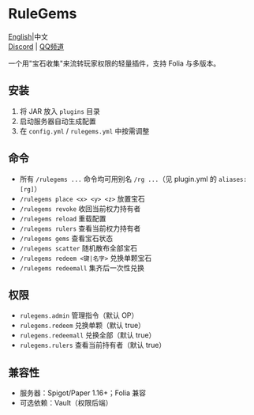 # RuleGems

[English](README_en.md)|中文<br>
[Discord](https://discord.com/invite/7tJeSZPZgv) | [QQ频道](https://pd.qq.com/s/1n3hpe4e7?b=9)

一个用"宝石收集"来流转玩家权限的轻量插件，支持 Folia 与多版本。

## 安装
1. 将 JAR 放入 `plugins` 目录
2. 启动服务器自动生成配置
3. 在 `config.yml` / `rulegems.yml` 中按需调整

## 命令
- 所有 `/rulegems ...` 命令均可用别名 `/rg ...`（见 plugin.yml 的 `aliases: [rg]`）
- `/rulegems place <x> <y> <z>` 放置宝石
- `/rulegems revoke` 收回当前权力持有者
- `/rulegems reload` 重载配置
- `/rulegems rulers` 查看当前权力持有者
- `/rulegems gems` 查看宝石状态
- `/rulegems scatter` 随机散布全部宝石
- `/rulegems redeem <键|名字>` 兑换单颗宝石
- `/rulegems redeemall` 集齐后一次性兑换

## 权限
- `rulegems.admin` 管理指令（默认 OP）
- `rulegems.redeem` 兑换单颗（默认 true）
- `rulegems.redeemall` 兑换全部（默认 true）
- `rulegems.rulers` 查看当前持有者（默认 true）

## 兼容性
- 服务器：Spigot/Paper 1.16+；Folia 兼容
- 可选依赖：Vault（权限后端）
